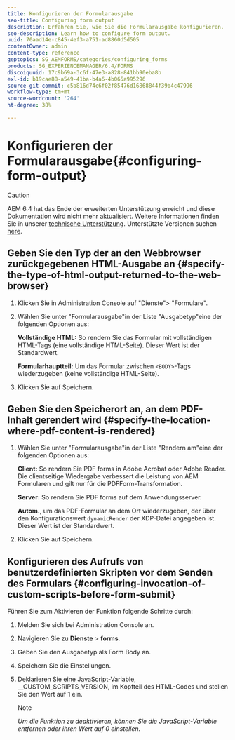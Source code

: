 ```yaml
---
title: Konfigurieren der Formularausgabe
seo-title: Configuring form output
description: Erfahren Sie, wie Sie die Formularausgabe konfigurieren.
seo-description: Learn how to configure form output.
uuid: 70aad14e-c845-4ef3-a751-ad8860d5d505
contentOwner: admin
content-type: reference
geptopics: SG_AEMFORMS/categories/configuring_forms
products: SG_EXPERIENCEMANAGER/6.4/FORMS
discoiquuid: 17c9b69a-3c6f-47e3-a828-841bb90eba8b
exl-id: b19cae88-a549-41ba-b4a6-4b065a995296
source-git-commit: c5b816d74c6f02f85476d16868844f39b4c47996
workflow-type: tm+mt
source-wordcount: '264'
ht-degree: 38%

---
```


# Konfigurieren der Formularausgabe{#configuring-form-output}

>[!CAUTION]
>
>AEM 6.4 hat das Ende der erweiterten Unterstützung erreicht und diese Dokumentation wird nicht mehr aktualisiert. Weitere Informationen finden Sie in unserer [technische Unterstützung](https://helpx.adobe.com/de/support/programs/eol-matrix.html). Unterstützte Versionen suchen [here](https://experienceleague.adobe.com/docs/?lang=de).

## Geben Sie den Typ der an den Webbrowser zurückgegebenen HTML-Ausgabe an {#specify-the-type-of-html-output-returned-to-the-web-browser}

1. Klicken Sie in Administration Console auf &quot;Dienste&quot;> &quot;Formulare&quot;.
1. Wählen Sie unter &quot;Formularausgabe&quot;in der Liste &quot;Ausgabetyp&quot;eine der folgenden Optionen aus:

   **Vollständige HTML:** So rendern Sie das Formular mit vollständigen HTML-Tags (eine vollständige HTML-Seite). Dieser Wert ist der Standardwert.

   **Formularhauptteil:** Um das Formular zwischen `<BODY>`-Tags wiederzugeben (keine vollständige HTML-Seite).

1. Klicken Sie auf Speichern.

## Geben Sie den Speicherort an, an dem PDF-Inhalt gerendert wird {#specify-the-location-where-pdf-content-is-rendered}

1. Wählen Sie unter &quot;Formularausgabe&quot;in der Liste &quot;Rendern am&quot;eine der folgenden Optionen aus:

   **Client:** So rendern Sie PDF forms in Adobe Acrobat oder Adobe Reader. Die clientseitige Wiedergabe verbessert die Leistung von AEM Formularen und gilt nur für die PDFForm-Transformation.

   **Server:** So rendern Sie PDF forms auf dem Anwendungsserver.

   **Autom.**, um das PDF-Formular an dem Ort wiederzugeben, der über den Konfigurationswert `dynamicRender` der XDP-Datei angegeben ist. Dieser Wert ist der Standardwert.

1. Klicken Sie auf Speichern.

## Konfigurieren des Aufrufs von benutzerdefinierten Skripten vor dem Senden des Formulars {#configuring-invocation-of-custom-scripts-before-form-submit}

Führen Sie zum Aktivieren der Funktion folgende Schritte durch:

1. Melden Sie sich bei Administration Console an.
1. Navigieren Sie zu **Dienste** > **forms**.
1. Geben Sie den Ausgabetyp als Form Body an.
1. Speichern Sie die Einstellungen.
1. Deklarieren Sie eine JavaScript-Variable, __CUSTOM_SCRIPTS_VERSION, im Kopfteil des HTML-Codes und stellen Sie den Wert auf 1 ein.

   >[!NOTE]
   >
   >*Um die Funktion zu deaktivieren, können Sie die JavaScript-Variable entfernen oder ihren Wert auf 0 einstellen.*
